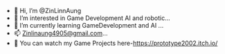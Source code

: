 - 👋 Hi, I’m @ZinLinnAung
- 👀 I’m interested in Game Development AI and robotic...
- 🌱 I’m currently learning GameDevelopment and AI ...
- 📫 Zinlinaung4905@gmail.com...
- 👀 You can watch my Game Projects here-https://prototype2002.itch.io/

<!---
ZinLinnAung/ZinLinnAung is a ✨ special ✨ repository because its `README.md` (this file) appears on your GitHub profile.
You can click the Preview link to take a look at your changes.
--->
